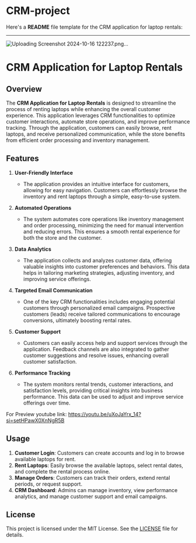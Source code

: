 # CRM-project
Here's a **README** file template for the CRM application for laptop rentals:

---

![Uploading Screenshot 2024-10-16 122237.png…]()

# CRM Application for Laptop Rentals

## Overview
The **CRM Application for Laptop Rentals** is designed to streamline the process of renting laptops while enhancing the overall customer experience. This application leverages CRM functionalities to optimize customer interactions, automate store operations, and improve performance tracking. Through the application, customers can easily browse, rent laptops, and receive personalized communication, while the store benefits from efficient order processing and inventory management.

## Features

1. **User-Friendly Interface**
   - The application provides an intuitive interface for customers, allowing for easy navigation. Customers can effortlessly browse the inventory and rent laptops through a simple, easy-to-use system.

2. **Automated Operations**
   - The system automates core operations like inventory management and order processing, minimizing the need for manual intervention and reducing errors. This ensures a smooth rental experience for both the store and the customer.

3. **Data Analytics**
   - The application collects and analyzes customer data, offering valuable insights into customer preferences and behaviors. This data helps in tailoring marketing strategies, adjusting inventory, and improving service offerings.

4. **Targeted Email Communication**
   - One of the key CRM functionalities includes engaging potential customers through personalized email campaigns. Prospective customers (leads) receive tailored communications to encourage conversions, ultimately boosting rental rates.

5. **Customer Support**
   - Customers can easily access help and support services through the application. Feedback channels are also integrated to gather customer suggestions and resolve issues, enhancing overall customer satisfaction.

6. **Performance Tracking**
   - The system monitors rental trends, customer interactions, and satisfaction levels, providing critical insights into business performance. This data can be used to adjust and improve service offerings over time.

For Preview youtube link: https://youtu.be/uXoJaYrx_14?si=setHPawX0XnNgR5B

## Usage

1. **Customer Login**: Customers can create accounts and log in to browse available laptops for rent.
2. **Rent Laptops**: Easily browse the available laptops, select rental dates, and complete the rental process online.
3. **Manage Orders**: Customers can track their orders, extend rental periods, or request support.
4. **CRM Dashboard**: Admins can manage inventory, view performance analytics, and manage customer support and email campaigns.


## License

This project is licensed under the MIT License. See the [LICENSE](LICENSE) file for details.



